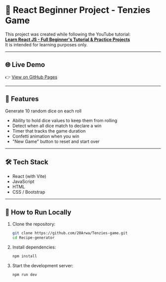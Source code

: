 # 🎲 React Beginner Project - Tenzies Game 

This project was created while following the YouTube tutorial:  
[**Learn React JS - Full Beginner's Tutorial & Practice Projects**](https://youtu.be/x4rFhThSX04?si=OwFHCu3SkQq5qjgJ)  
It is intended for learning purposes only.

---

## 🌐 Live Demo
👉 [View on GitHub Pages](https://20Arwa.github.io/Tenzies-game/) 


---

## 📌 Features
Generate 10 random dice on each roll
- Ability to hold dice values to keep them from rolling
- Detect when all dice match to declare a win
- Timer that tracks the game duration
- Confetti animation when you win
- "New Game" button to reset and start over

---

## 🛠️ Tech Stack
- React (with Vite)
- JavaScript 
- HTML
- CSS / Bootstrap

---

## 🚀 How to Run Locally

1. Clone the repository:
   ```bash
   git clone https://github.com/20Arwa/Tenzies-game.git
   cd Recipe-generator

2. Install dependencies:
    ```bash
    npm install

3. Start the development server:
    ```bash
    npm run dev

